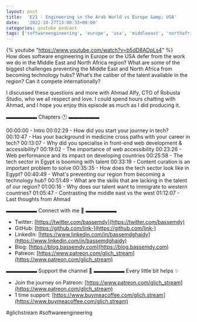 ```yaml
---
layout: post
title:  'E21 - Engineering in the Arab World vs Europe &amp; USA'
date:   '2022-10-27T13:00:33+00:00'
categories: youtube podcast
tags: ['softwareengineering', 'europe', 'usa', 'middleeast', 'northafrica', 'techhubs', 'talent', 'internationalcompetition', 'techsector', 'webdevelopment', 'accessibility', 'webperformance', 'developingcountries', 'contentcuration', 'skillset', 'immigration']
---
```

{% youtube  "https://www.youtube.com/watch?v=b5dD8ADpLs4" %}
<br />
How does software engineering in Europe or the USA defer from the work we do in the Middle East and North Africa region? What are some of the biggest challenges preventing the Middle East and North Africa from becoming technology hubs? What’s the caliber of the talent available in the region? Can it compete internationally?

I discussed these questions and more with Ahmad Alfy, CTO of Robusta Studio, who we all respect and love. I could spend hours chatting with Ahmad, and I hope you enjoy this episode as much as I did producing it.

▬▬▬▬▬▬ Chapters 🕐  ▬▬▬▬▬▬

00:00:00 - Intro
00:02:29 - How did you start your journey in tech?
00:10:47 - Has your background in medicine cross paths with your career in tech?
00:13:07 - Why did you specialise in front-end web development &amp; accessibility?
00:19:02 - The importance of web accessibility
00:23:26 - Web performance and its impact on developing countries
00:25:58 - The tech sector in Egypt is booming with talent
00:33:19 - Content curation is an important problem to solve
00:35:35 - How does the tech sector look like in Egypt?
00:40:49 - What's preventing our region from becoming a technology hub?
00:51:49 - What are the skills that are lacking in the talent of our region?
01:00:16 - Why does our talent want to immigrate to western countries?
01:05:47 - Contrasting the middle east vs the west
01:12:07 - Last thoughts from Ahmad

▬▬▬▬▬▬ Connect with me 👋 ▬▬▬▬▬▬

- Twitter: [https://twitter.com/bassemdy](https://twitter.com/bassemdy)
- GitHub: [https://github.com/link-](https://github.com/link-)
- LinkedIn: [https://www.linkedin.com/in/bassemdghaidy](https://www.linkedin.com/in/bassemdghaidy)
- Blog: [https://blog.bassemdy.com](https://blog.bassemdy.com)
- Patreon: [https://www.patreon.com/glich_stream](https://www.patreon.com/glich_stream)

▬▬▬▬▬▬ Support the channel 💜 ▬▬▬▬▬▬
Every little bit helps ✨
- Join the journey on Patreon: [https://www.patreon.com/glich_stream](https://www.patreon.com/glich_stream)
- 1 time support: [https://www.buymeacoffee.com/glich.stream](https://www.buymeacoffee.com/glich.stream)

#glichstream #softwareengineering
